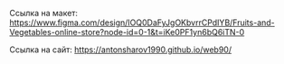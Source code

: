 Ссылка на макет: https://www.figma.com/design/IOQ0DaFyJgOKbvrrCPdIYB/Fruits-and-Vegetables-online-store?node-id=0-1&t=iKe0PF1yn6bQ6iTN-0

Ссылка на сайт: https://antonsharov1990.github.io/web90/